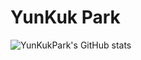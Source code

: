# YunKuk Park

![YunKukPark's GitHub stats](https://github-readme-stats.vercel.app/api?username=yunkukpark&show_icons=true&theme=nightowl)

